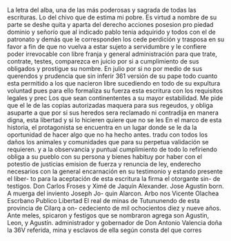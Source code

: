 La letra del alba, una de las más poderosas y sagrada de todas las escrituras.
Lo del chivo que de estima mi pobre. Es virtud a nombre de su parte se deshe quita y aparta del derecho acciones posesion pro
piedad dominio y señorío que al indicado pablo tenia adquirido y todos con el de patronato y demás que le corresponden los cede
perdición y trasposa en su favor a fin de que no vuelva a estar sujeto a servidumbre y le confiere poder irrevocable con libre franja y general administración para que trate, contrate, testes, comparezca en juicio por si a cumplimiento de sus obligados y prostigue su nombre.
En julio por si no por medio de sus querendos y prudencia que sin inferir 361 versión de su pape todo cuanto esta permitido a los que nacieron libre sucediendo en todo de su expultura voluntad pues para ello formaliza su fuerza esta escritura con los requisitos legales y prec
Los que sean continententes a su mayor estabilidad. Me pide que el
le de las copias autorizadas maquera para sus regeudos, y obliga
asuparte a que por si sus heredos sera reclamado ni contradija
en manera digna, esta libertad y si lo hicieren quiere que no se les
En el marco de esta historia, el protagonista se encuentra en un lugar donde se le da la oportunidad de hacer algo que no ha hecho antes.
tradu con todos los daños los animales y comunidades que para su perpetua validación se requieren. y a la observancia y puntual cumplimiento de todo lo refiriendo obliga a su pueblo con su persona y bienes habituy por haber con el potestio de justicias emision
de fuerza y renuncia de ley, enderecho necesarios con la general encarnación en su testimonio y estando presente el liber- to para la aceptación de esta escritura la firma el otorgante sin- de testigos. Don Carlos Froses y Ximé de Jaquín Alexander.
Jose Agustin born. A muerga del inviento Joseph Jo- quin Alarcon.
Arbo nos Vicente Olachea
Escrbano Publico
Libertad
El real de minas de Tutununendo de esta provincia de Cilarq a on- cedeciento de mil ochocientos diez y nueve años. Ante meles, spicaron y festigos que se nombraron agrega son Agustin, Leon, y Agustín.
administrador y gobernador de Don Antonio Valencia doña la 36V referida, mina y esclavos de ella según consta del que corres